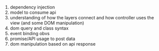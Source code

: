 1. dependency injection
2. model to consume api
3. understanding of how the layers connect and how controller uses the view (and some DOM manipulation)
4. dom query and class syntax
5. event binding obvs
6. promise/API usage to post data
7. dom manipulation based on api response